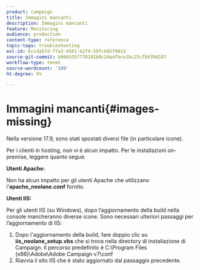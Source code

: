 ```yaml
---
product: campaign
title: Immagini mancanti
description: Immagini mancanti
feature: Monitoring
audience: production
content-type: reference
topic-tags: troubleshooting
exl-id: 6ccda57d-f7a3-4501-b2f4-59fcb05f9013
source-git-commit: b666535f7f82d1b8c2da4fbce1bc25cf8d39d187
workflow-type: tm+mt
source-wordcount: '109'
ht-degree: 5%

---
```


# Immagini mancanti{#images-missing}



Nella versione 17.9, sono stati spostati diversi file (in particolare icone).

Per i clienti in hosting, non vi è alcun impatto. Per le installazioni on-premise, leggere quanto segue.

**Utenti Apache:**

Non ha alcun impatto per gli utenti Apache che utilizzano l&#39;**apache_neolane.conf** fornito.

**Utenti IIS:**

Per gli utenti IIS (su Windows), dopo l’aggiornamento della build nella console mancheranno diverse icone. Sono necessari ulteriori passaggi per l’aggiornamento di IIS:

1. Dopo l&#39;aggiornamento della build, fare doppio clic su **iis_neolane_setup.vbs** che si trova nella directory di installazione di Campaign. Il percorso predefinito è C:\Program Files (x86)\Adobe\Adobe Campaign v7\conf
1. Riavvia il sito IIS che è stato aggiornato dal passaggio precedente.
